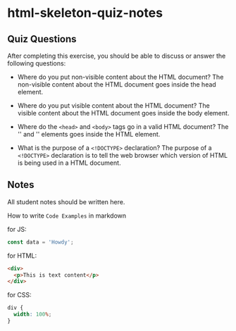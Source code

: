 # html-skeleton-quiz-notes

## Quiz Questions

After completing this exercise, you should be able to discuss or answer the following questions:

- Where do you put non-visible content about the HTML document?
  The non-visible content about the HTML document goes inside the head element.

- Where do you put visible content about the HTML document?
  The visible content about the HTML document goes inside the body element.

- Where do the `<head>` and `<body>` tags go in a valid HTML document?
  The '<head>' and '<body>' elements goes inside the HTML element.

- What is the purpose of a `<!DOCTYPE>` declaration?
  The purpose of a `<!DOCTYPE>` declaration is to tell the web browser which version of HTML is being used in a HTML document.

## Notes

All student notes should be written here.

How to write `Code Examples` in markdown

for JS:

```javascript
const data = 'Howdy';
```

for HTML:

```html
<div>
  <p>This is text content</p>
</div>
```

for CSS:

```css
div {
  width: 100%;
}
```
